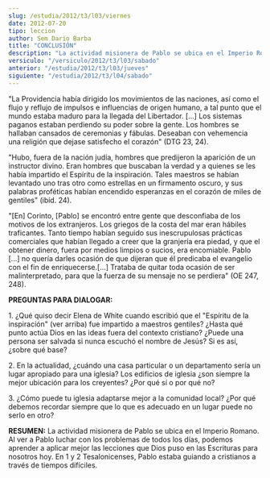 ```yaml
---
slug: /estudia/2012/t3/l03/viernes
date: 2012-07-20
tipo: leccion
author: Sem Dario Barba
title: "CONCLUSIÓN"
description: "La actividad misionera de Pablo se ubica en el Imperio Romano. Al ver a Pablo luchar con los problemas de todos los días, podemos aprender a aplicar mejor las lecciones que Dios puso en las Escrituras para nosotros hoy."
versiculo: "/versiculo/2012/t3/l03/sabado"
anterior: "/estudia/2012/t3/l03/jueves"
siguiente: "/estudia/2012/t3/l04/sabado"
---
```


"La Providencia había dirigido los movimientos de las naciones, así como el flujo y reflujo de impulsos e influencias de origen humano, a tal punto que el mundo estaba maduro para la llegada del Libertador. [...] Los sistemas paganos estaban perdiendo su poder sobre la gente. Los hombres se hallaban cansados de ceremonias y fábulas. Deseaban con vehemencia una religión que dejase satisfecho el corazón" (DTG 23, 24).

"Hubo, fuera de la nación judía, hombres que predijeron la aparición de un instructor divino. Eran hombres que buscaban la verdad y a quienes se les había impartido el Espíritu de la inspiración. Tales maestros se habían levantado uno tras otro como estrellas en un firmamento oscuro, y sus palabras proféticas habían encendido esperanzas en el corazón de miles de gentiles" (ibíd. 24).

"[En] Corinto, [Pablo] se encontró entre gente que desconfiaba de los motivos de los extranjeros. Los griegos de la costa del mar eran hábiles traficantes. Tanto tiempo habían seguido sus inescrupulosas prácticas comerciales que habían llegado a creer que la granjería era piedad, y que el obtener dinero, fuera por medios limpios o sucios, era encomiable. Pablo [...] no quería darles ocasión de que dijeran que él predicaba el evangelio con el fin de enriquecerse.[...] Trataba de quitar toda ocasión de ser malinterpretado, para que la fuerza de su mensaje no se perdiera" (OE 247, 248).

**PREGUNTAS PARA DIALOGAR:**

1\. ¿Qué quiso decir Elena de White cuando escribió que el "Espíritu de la inspiración" (ver arriba) fue impartido a maestros gentiles? ¿Hasta qué punto actúa Dios en las ideas fuera del contexto cristiano? ¿Puede una persona ser salvada si nunca escuchó el nombre de Jesús? Si es así, ¿sobre qué base?

2\. En la actualidad, ¿cuándo una casa particular o un departamento sería un lugar apropiado para una iglesia? Los edificios de iglesia ¿son siempre la mejor ubicación para los creyentes? ¿Por qué sí o por qué no?

3\. ¿Cómo puede tu iglesia adaptarse mejor a la comunidad local? ¿Por qué debemos recordar siempre que lo que es adecuado en un lugar puede no serlo en otro?

**RESUMEN:** La actividad misionera de Pablo se ubica en el Imperio Romano. Al ver a Pablo luchar con los problemas de todos los días, podemos aprender a aplicar mejor las lecciones que Dios puso en las Escrituras para nosotros hoy. En 1 y 2 Tesalonicenses, Pablo estaba guiando a cristianos a través de tiempos difíciles.
